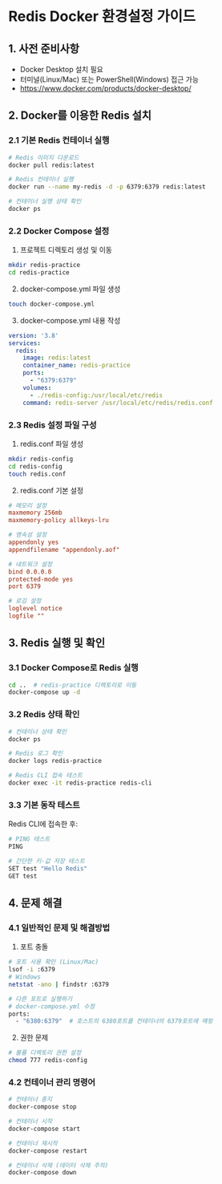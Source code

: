 # Redis Docker 환경설정 가이드

## 1. 사전 준비사항
- Docker Desktop 설치 필요
- 터미널(Linux/Mac) 또는 PowerShell(Windows) 접근 가능
- https://www.docker.com/products/docker-desktop/

## 2. Docker를 이용한 Redis 설치

### 2.1 기본 Redis 컨테이너 실행
```bash
# Redis 이미지 다운로드
docker pull redis:latest

# Redis 컨테이너 실행
docker run --name my-redis -d -p 6379:6379 redis:latest

# 컨테이너 실행 상태 확인
docker ps
```

### 2.2 Docker Compose 설정
1. 프로젝트 디렉토리 생성 및 이동
```bash
mkdir redis-practice
cd redis-practice
```

2. docker-compose.yml 파일 생성
```bash
touch docker-compose.yml
```

3. docker-compose.yml 내용 작성
```yaml
version: '3.8'
services:
  redis:
    image: redis:latest
    container_name: redis-practice
    ports:
      - "6379:6379"
    volumes:
      - ./redis-config:/usr/local/etc/redis
    command: redis-server /usr/local/etc/redis/redis.conf
```

### 2.3 Redis 설정 파일 구성
1. redis.conf 파일 생성
```bash
mkdir redis-config
cd redis-config
touch redis.conf
```

2. redis.conf 기본 설정
```conf
# 메모리 설정
maxmemory 256mb
maxmemory-policy allkeys-lru

# 영속성 설정
appendonly yes
appendfilename "appendonly.aof"

# 네트워크 설정
bind 0.0.0.0
protected-mode yes
port 6379

# 로깅 설정
loglevel notice
logfile ""
```

## 3. Redis 실행 및 확인

### 3.1 Docker Compose로 Redis 실행
```bash
cd ..  # redis-practice 디렉토리로 이동
docker-compose up -d
```

### 3.2 Redis 상태 확인
```bash
# 컨테이너 상태 확인
docker ps

# Redis 로그 확인
docker logs redis-practice

# Redis CLI 접속 테스트
docker exec -it redis-practice redis-cli
```

### 3.3 기본 동작 테스트
Redis CLI에 접속한 후:
```bash
# PING 테스트
PING

# 간단한 키-값 저장 테스트
SET test "Hello Redis"
GET test
```

## 4. 문제 해결

### 4.1 일반적인 문제 및 해결방법
1. 포트 충돌
```bash
# 포트 사용 확인 (Linux/Mac)
lsof -i :6379
# Windows
netstat -ano | findstr :6379

# 다른 포트로 실행하기
# docker-compose.yml 수정
ports:
  - "6380:6379"  # 호스트의 6380포트를 컨테이너의 6379포트에 매핑
```

2. 권한 문제
```bash
# 볼륨 디렉토리 권한 설정
chmod 777 redis-config
```

### 4.2 컨테이너 관리 명령어
```bash
# 컨테이너 중지
docker-compose stop

# 컨테이너 시작
docker-compose start

# 컨테이너 재시작
docker-compose restart

# 컨테이너 삭제 (데이터 삭제 주의)
docker-compose down
```